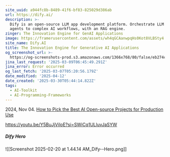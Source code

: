 ```yaml
---
site_uuid: a944fc8b-8489-41f6-bf83-825029d386ab
url: https://dify.ai/
description: >-
  Dify is an open-source LLM app development platform. Orchestrate LLM apps from
  agents to complex AI workflows, with an RAG engine.
zinger: The Innovation Engine for GenAI Applications
image: https://framerusercontent.com/assets/wh4qGCAanwpqHs0Kot8VLBSty4.png
site_name: Dify.AI
title: The Innovation Engine for Generative AI Applications
og_screenshot_url: >-
  https://og-screenshots-prod.s3.amazonaws.com/1366x768/80/false/eb274cb892747ac14f78de65eeac7dc2009c4cd83c0ba16e2dc7ca292f8e6490.jpeg
jina_last_request: '2025-03-09T06:45:49.291Z'
jina_error: Error occurred
og_last_fetch: '2025-03-07T05:20:56.179Z'
date_modified: '2025-04-12'
date_created: '2025-03-30T05:44:14.822Z'
tags:
  - AI-Toolkit
  - AI-Programming-Frameworks
---
```












































































































































































































































































































































































































































2024, Nov 04. [How to Pick the Best AI Open-source Projects for Production Use](https://youtu.be/wVXojxS_hak?si=VRBRN-O_QjGR0rcA)

https://youtu.be/Y5BuJjViloE?si=SWiCq1ULluvJaSYW

##### Dify Hero
![[Screenshot 2025-02-20 at 1.44.14 AM_Dify--Hero.png]]
